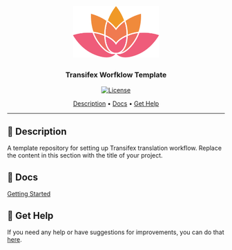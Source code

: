 <h1 align="center">
  <br>
  <a href="http://eka.to"><img src="https://raw.githubusercontent.com/Lotus-King-Research/Home/main/Assets/Images/Lotus-King-Research-Logo-Transparent.png" alt="Lotus King Research" width="200"></a>
  <br>
</h1>

<h3 align="center">Transifex Worfklow Template</h3>

<p align="center">
  
  <a href="https://mirrors.creativecommons.org/presskit/buttons/88x31/png/by-sa.png">
    <img width=150px src="https://upload.wikimedia.org/wikipedia/commons/thumb/1/12/Cc-by-nc-sa_icon.svg/1280px-Cc-by-nc-sa_icon.svg.png" alt="License">
  </a>
</p>

<p align="center">
  <a href="#floppy_disk-description">Description</a> •
  <a href="#closed_book-docs">Docs</a> •
  <a href="#speech_balloon-get-help">Get Help</a>
</p>
<hr>

## :floppy_disk: Description

A template repository for setting up Transifex translation workflow. Replace the content in this section with the title of your project.

## :closed_book: Docs

[Getting Started](documentation/README.md)

## :speech_balloon: Get Help

If you need any help or have suggestions for improvements, you can do that [here](https://github.com/Lotus-King-Translation/Transifex-Workflow-Template/issues/new).
